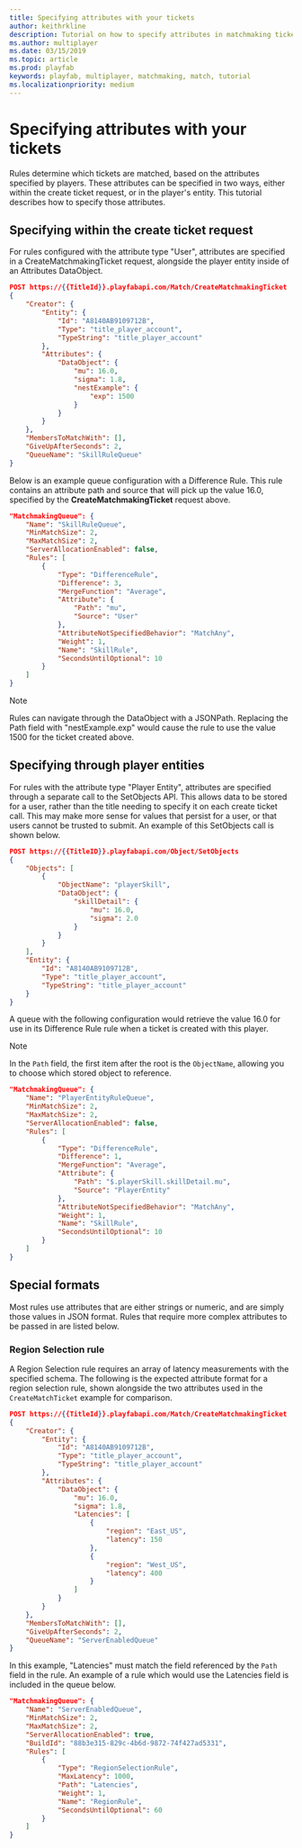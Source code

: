 ```yaml
---
title: Specifying attributes with your tickets
author: keithrkline
description: Tutorial on how to specify attributes in matchmaking tickets
ms.author: multiplayer
ms.date: 03/15/2019
ms.topic: article
ms.prod: playfab
keywords: playfab, multiplayer, matchmaking, match, tutorial
ms.localizationpriority: medium
---
```


# Specifying attributes with your tickets

Rules determine which tickets are matched, based on the attributes specified by players. These attributes can be specified in two ways, either within the create ticket request, or in the player's entity. This tutorial describes how to specify those attributes.

## Specifying within the create ticket request

For rules configured with the attribute type "User", attributes are specified in a CreateMatchmakingTicket request, alongside the player entity inside of an Attributes DataObject.

```json
POST https://{{TitleId}}.playfabapi.com/Match/CreateMatchmakingTicket
{
    "Creator": {
        "Entity": {
            "Id": "A8140AB9109712B",
            "Type": "title_player_account",
            "TypeString": "title_player_account"
        },
        "Attributes": {
            "DataObject": {
                "mu": 16.0,
                "sigma": 1.8,
                "nestExample": {
                    "exp": 1500
                }
            }
        }
    },
    "MembersToMatchWith": [],
    "GiveUpAfterSeconds": 2,
    "QueueName": "SkillRuleQueue"
}
```

Below is an example queue configuration with a Difference Rule. This rule contains an attribute path and source that will pick up the value 16.0, specified by the **CreateMatchmakingTicket** request above.

```json
"MatchmakingQueue": {
    "Name": "SkillRuleQueue",
    "MinMatchSize": 2,
    "MaxMatchSize": 2,
    "ServerAllocationEnabled": false,
    "Rules": [
        {
            "Type": "DifferenceRule",
            "Difference": 3,
            "MergeFunction": "Average",
            "Attribute": {
                "Path": "mu",
                "Source": "User"
            },
            "AttributeNotSpecifiedBehavior": "MatchAny",
            "Weight": 1,
            "Name": "SkillRule",
            "SecondsUntilOptional": 10
        }
    ]
}
```

> [!NOTE]  
> Rules can navigate through the DataObject with a JSONPath. Replacing the Path field with "nestExample.exp" would cause the rule to use the value 1500 for the ticket created above.

## Specifying through player entities

For rules with the attribute type "Player Entity", attributes are specified through a separate call to the SetObjects API. This allows data to be stored for a user, rather than the title needing to specify it on each create ticket call. This may make more sense for values that persist for a user, or that users cannot be trusted to submit. An example of this SetObjects call is shown below.

```json
POST https://{{TitleID}}.playfabapi.com/Object/SetObjects
{
    "Objects": [
        {
            "ObjectName": "playerSkill",
            "DataObject": {
                "skillDetail": {
                    "mu": 16.0,
                    "sigma": 2.0
                }
            }
        }
    ],
    "Entity": {
        "Id": "A8140AB9109712B",
        "Type": "title_player_account",
        "TypeString": "title_player_account"
    }
}
```

A queue with the following configuration would retrieve the value 16.0 for use in its Difference Rule rule when a ticket is created with this player.

> [!NOTE]
> In the `Path` field, the first item after the root is the `ObjectName`, allowing you to choose which stored object to reference.

```json
"MatchmakingQueue": {
    "Name": "PlayerEntityRuleQueue",
    "MinMatchSize": 2,
    "MaxMatchSize": 2,
    "ServerAllocationEnabled": false,
    "Rules": [
        {
            "Type": "DifferenceRule",
            "Difference": 1,
            "MergeFunction": "Average",
            "Attribute": {
                "Path": "$.playerSkill.skillDetail.mu",
                "Source": "PlayerEntity"
            },
            "AttributeNotSpecifiedBehavior": "MatchAny",
            "Weight": 1,
            "Name": "SkillRule",
            "SecondsUntilOptional": 10
        }
    ]
}
```

## Special formats

Most rules use attributes that are either strings or numeric, and are simply those values in JSON format. Rules that require more complex attributes to be passed in are listed below.

### Region Selection rule

A Region Selection rule requires an array of latency measurements with the specified schema. The following is the expected attribute format for a region selection rule, shown alongside the two attributes used in the `CreateMatchTicket` example for comparison.

```json
POST https://{{TitleId}}.playfabapi.com/Match/CreateMatchmakingTicket
{
    "Creator": {
        "Entity": {
            "Id": "A8140AB9109712B",
            "Type": "title_player_account",
            "TypeString": "title_player_account"
        },
        "Attributes": {
            "DataObject": {
                "mu": 16.0,
                "sigma": 1.8,
                "Latencies": [
                    {
                        "region": "East_US",
                        "latency": 150
                    },
                    {
                        "region": "West_US",
                        "latency": 400
                    }
                ]
            }
        }
    },
    "MembersToMatchWith": [],
    "GiveUpAfterSeconds": 2,
    "QueueName": "ServerEnabledQueue"
}
```

In this example, "Latencies" must match the field referenced by the `Path` field in the rule. An example of a rule which would use the Latencies field is included in the queue below.

```json
"MatchmakingQueue": {
    "Name": "ServerEnabledQueue",
    "MinMatchSize": 2,
    "MaxMatchSize": 2,
    "ServerAllocationEnabled": true,
    "BuildId": "88b3e315-829c-4b6d-9872-74f427ad5331",
    "Rules": [
        {
            "Type": "RegionSelectionRule",
            "MaxLatency": 1000,
            "Path": "Latencies",
            "Weight": 1,
            "Name": "RegionRule",
            "SecondsUntilOptional": 60
        }
    ]
}
```
